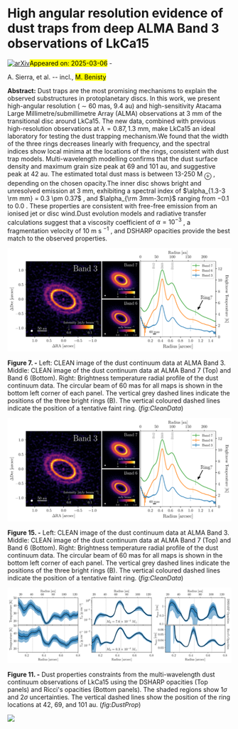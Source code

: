 <div class="macros" style="visibility:hidden;">
$\newcommand{\ensuremath}{}$
$\newcommand{\xspace}{}$
$\newcommand{\object}[1]{\texttt{#1}}$
$\newcommand{\farcs}{{.}''}$
$\newcommand{\farcm}{{.}'}$
$\newcommand{\arcsec}{''}$
$\newcommand{\arcmin}{'}$
$\newcommand{\ion}[2]{#1#2}$
$\newcommand{\textsc}[1]{\textrm{#1}}$
$\newcommand{\hl}[1]{\textrm{#1}}$
$\newcommand{\footnote}[1]{}$
$\newcommand{\paola}[1]{{\color{cyan} [PP: #1]}}$
$\newcommand{\paola}[1]{{\color{cyan} [PP: #1]}}$
$\newcommand{\thebibliography}{\DeclareRobustCommand{\VAN}[3]{##3}\VANthebibliography}$
$\newcommand{\thebibliography}{\DeclareRobustCommand{\VAN}[3]{##3}\VANthebibliography}$</div>



<div id="title">

# High angular resolution evidence of dust traps from deep ALMA Band 3 observations of LkCa15

</div>
<div id="comments">

[![arXiv](https://img.shields.io/badge/arXiv-2503.03336-b31b1b.svg)](https://arxiv.org/abs/2503.03336)<mark>Appeared on: 2025-03-06</mark> - 

</div>
<div id="authors">

A. Sierra, et al. -- incl., <mark>M. Benisty</mark>

</div>
<div id="abstract">

**Abstract:** Dust traps are the most promising mechanisms to explain the observed substructures in protoplanetary discs. In this work, we present high-angular resolution ( $\sim$ 60 mas, 9.4 au) and high-sensitivity Atacama Large Millimetre/submillimetre Array (ALMA) observations at 3 mm of the transitional disc around LkCa15. The new data, combined with previous high-resolution observations at $\lambda=0.87,1.3$ mm, make LkCa15 an ideal laboratory for testing the dust trapping mechanism.We found that the width of the three rings decreases linearly with frequency, and the spectral indices show local minima at the locations of the rings, consistent with dust trap models. Multi-wavelength modelling confirms that the dust surface density and maximum grain size peak at 69 and 101 au, and suggestive peak at 42 au. The estimated total dust mass is between 13-250 M $_{\oplus}$ , depending on the chosen opacity.The inner disc shows bright and unresolved emission at 3 mm, exhibiting a spectral index of $\alpha_{1.3-3 \rm mm} = 0.3 \pm 0.37$ , and $\alpha_{\rm 3mm-3cm}$ ranging from $-0.1$ to $0.0$ . These properties are consistent with free-free emission from an ionised jet or disc wind.Dust evolution models and radiative transfer calculations suggest that a viscosity coefficient of $\alpha = 10^{-3}$ , a fragmentation velocity of 10 m s $^{-1}$ , and DSHARP opacities provide the best match to the observed properties.

</div>

<div id="div_fig1">

<img src="tmp_2503.03336/./1-Gallery_LkCa15.png" alt="Fig7" width="100%"/>

**Figure 7. -** Left: CLEAN image of the dust continuum data at ALMA Band 3. Middle: CLEAN image of the dust continuum data at ALMA Band 7 (Top) and Band 6 (Bottom). Right: Brightness temperature radial profile of the dust continuum data. The circular beam of 60 mas for all maps is shown in the bottom left corner of each panel. The vertical grey dashed lines indicate the positions of the three bright rings (B). The vertical coloured dashed lines indicate the position of a tentative faint ring. (*fig:CleanData*)

</div>
<div id="div_fig2">

<img src="tmp_2503.03336/./1-Gallery_LkCa15.png" alt="Fig15" width="100%"/>

**Figure 15. -** Left: CLEAN image of the dust continuum data at ALMA Band 3. Middle: CLEAN image of the dust continuum data at ALMA Band 7 (Top) and Band 6 (Bottom). Right: Brightness temperature radial profile of the dust continuum data. The circular beam of 60 mas for all maps is shown in the bottom left corner of each panel. The vertical grey dashed lines indicate the positions of the three bright rings (B). The vertical coloured dashed lines indicate the position of a tentative faint ring. (*fig:CleanData*)

</div>
<div id="div_fig3">

<img src="tmp_2503.03336/./Properties_Results.png" alt="Fig11" width="100%"/>

**Figure 11. -** Dust properties constraints from the multi-wavelength dust continuum observations of LkCa15 using the DSHARP opacities (Top panels) and Ricci's opacities (Bottom panels). The shaded regions show 1$\sigma$ and 2$\sigma$ uncertainties. The vertical dashed lines show the position of the ring locations at 42, 69, and 101 au. (*fig:DustProp*)

</div><div id="qrcode"><img src=https://api.qrserver.com/v1/create-qr-code/?size=100x100&data="https://arxiv.org/abs/2503.03336"></div>